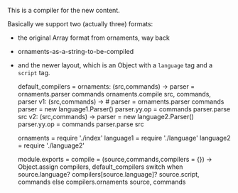 This is a compiler for the new content.

Basically we support two (actually three) formats:
- the original Array format from ornaments, way back
- ornaments-as-a-string-to-be-compiled
- and the newer layout, which is an Object with a `language` tag and a `script` tag.

    default_compilers =
      ornaments: (src,commands) ->
        parser = ornaments.parser commands
        ornaments.compile src, commands, parser
      v1: (src,commands) ->
        # parser = ornaments.parser commands
        parser = new language1.Parser()
        parser.yy.op = commands
        parser.parse src
      v2: (src,commands) ->
        parser = new language2.Parser()
        parser.yy.op = commands
        parser.parse src

    ornaments = require './index'
    language1 = require './language'
    language2 = require './language2'

    module.exports = compile = (source,commands,compilers = {}) ->
      Object.assign compilers, default_compilers
      switch
        when source.language?
          compilers[source.language]? source.script, commands
        else
          compilers.ornaments source, commands
